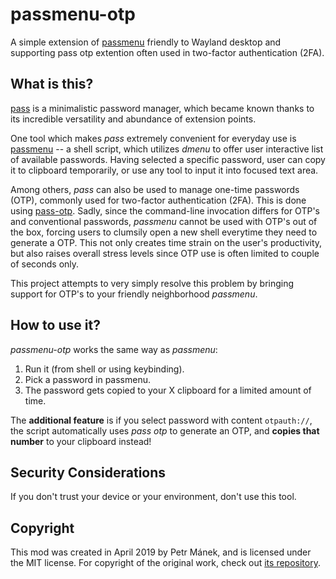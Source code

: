 passmenu-otp
============

A simple extension of [passmenu][passmenu] friendly to Wayland desktop and 
supporting pass otp extention often used in two-factor authentication (2FA).


## What is this?

[pass](https://www.passwordstore.org/) is a minimalistic password manager, which became known thanks to
its incredible versatility and abundance of extension points.

One tool which makes _pass_ extremely convenient for everyday use is
[passmenu](https://git.zx2c4.com/password-store/tree/contrib/dmenu) -- a shell script, which utilizes _dmenu_ to offer user
interactive list of available passwords. Having selected a specific password,
user can copy it to clipboard temporarily, or use any tool to input it into
focused text area.

Among others, _pass_ can also be used to manage one-time passwords (OTP),
commonly used for two-factor authentication (2FA). This is done using
[pass-otp][pass-otp]. Sadly, since the command-line invocation differs for OTP's
and conventional passwords, _passmenu_ cannot be used with OTP's out of the box,
forcing users to clumsily open a new shell everytime they need to generate a OTP.
This not only creates time strain on the user's productivity, but also raises
overall stress levels since OTP use is often limited to couple of seconds only.

This project attempts to very simply resolve this problem by bringing support
for OTP's to your friendly neighborhood _passmenu_.


## How to use it?

_passmenu-otp_ works the same way as _passmenu_:

  1. Run it (from shell or using keybinding).
  2. Pick a password in passmenu.
  3. The password gets copied to your X clipboard for a limited amount of time.

The **additional feature** is if you select password with content `otpauth://`, the script
automatically uses *pass otp* to generate an OTP, and **copies that number** to your clipboard instead!


## Security Considerations

If you don't trust your device or your environment, don't use this tool.


## Copyright

This mod was created in April 2019 by Petr Mánek, and is licensed under the MIT
license. For copyright of the original work, check out [its repository][passmenu].


[pass]: https://github.com/peff/pass
[passmenu]: https://github.com/cdown/passmenu
[pass-otp]: https://github.com/tadfisher/pass-otp

